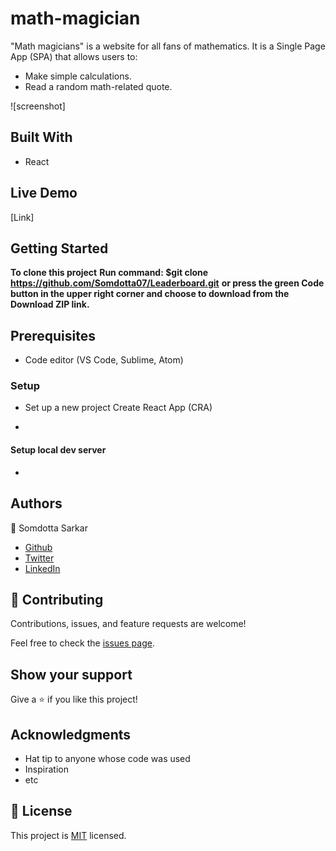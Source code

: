 # math-magician
"Math magicians" is a website for all fans of mathematics. It is a Single Page App (SPA) that allows users to: 
 - Make simple calculations.
 - Read a random math-related quote.


![screenshot]


## Built With

- React

## Live Demo

[Link]


## Getting Started

**To clone this project**
**Run command: $git clone  https://github.com/Somdotta07/Leaderboard.git**
**or press the green Code button in the upper right corner and choose to download from the Download ZIP link.**






## Prerequisites

- Code editor (VS Code, Sublime, Atom)

### Setup
- Set up a new project Create React App (CRA)

- 
#### Setup local dev server
- 



## Authors

:woman: Somdotta Sarkar

- [Github](https://github.com/Somdotta07)
- [Twitter](https://github.com/Somdotta07)
- [LinkedIn](https://www.linkedin.com/in/somdotta-sarkar-8849b419/)



## 🤝 Contributing

Contributions, issues, and feature requests are welcome!

Feel free to check the [issues page](../../issues/).

## Show your support

Give a ⭐️ if you like this project!

## Acknowledgments

- Hat tip to anyone whose code was used
- Inspiration
- etc

## 📝 License

This project is [MIT](./MIT.md) licensed.

